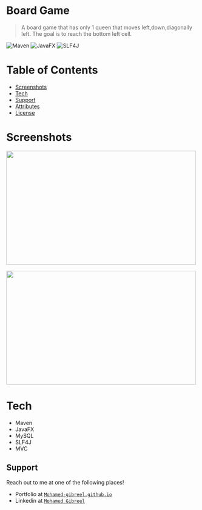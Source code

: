 # Board Game
> A board game that has only 1 queen that moves left,down,diagonally left. The goal is to reach the bottom left cell.

![Maven](https://img.shields.io/badge/Maven-3.6.3-blue)
![JavaFX](https://img.shields.io/badge/JavaFX-11.0.2-yellowgreen)
![SLF4J](https://img.shields.io/badge/SLF4J-1.7.30-orange)

# Table of Contents

- [Screenshots](#Screenshots)
- [Tech](#Tech)
- [Support](#Support)
- [Attributes](#Attributes)
- [License](#License)

# Screenshots
<pre>
<img height="300" width="500" src="https://i.imgur.com/vu3RiH0.png">
        
<img height="300" width="500" src="https://i.imgur.com/YOdTzJ3.png">
</pre>
# Tech
- Maven
- JavaFX
- MySQL
- SLF4J
- MVC

## Support

Reach out to me at one of the following places!

- Portfolio at <a href="https://mohamed-gibreel.github.io/" target="_blank">`Mohamed-gibreel.github.io`</a>
- Linkedin at <a href="https://.linkedin.com/in/mohamedgibreel/" target="_blank">`Mohamed Gibreel`</a>
